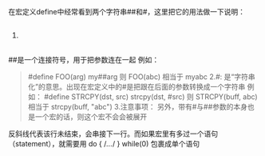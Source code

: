 
在宏定义define中经常看到两个字符串##和#，这里把它的用法做一下说明：
1. ##
##是一个连接符号，用于把参数连在一起
例如：
> #define FOO(arg) my##arg
则
> FOO(abc)
相当于 myabc
2.#:
是“字符串化”的意思。出现在宏定义中的#是把跟在后面的参数转换成一个字符串
例如：
> #define STRCPY(dst, src) strcpy(dst, #src)
则
> STRCPY(buff, abc)
相当于 strcpy(buff, "abc")
3.注意事项：
另外，带有#与##参数的本身也是一个宏的话，则这个宏不会会被展开 








反斜线代表该行未结束，会串接下一行。而如果宏里有多过一个语句（statement），就需要用 do { /*...*/ } while(0) 包裹成单个语句
